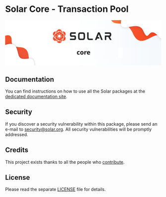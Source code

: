 # Solar Core - Transaction Pool

<p align="center">
    <img src="../../banner.png" />
</p>

## Documentation

You can find instructions on how to use all the Solar packages at the [dedicated documentation site](https://docs.solar.org).

## Security

If you discover a security vulnerability within this package, please send an e-mail to security@solar.org. All security vulnerabilities will be promptly addressed.

## Credits

This project exists thanks to all the people who [contribute](../../../../contributors).

## License

Please read the separate [LICENSE](../../LICENSE) file for details.
